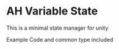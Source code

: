 # AH Variable State
 This is a minimal state manager for unity
 
Example Code and common type included
